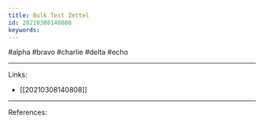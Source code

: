 ```yaml
---
title: Bulk Test Zettel
id: 20210308140808
keywords:
---
```

#alpha #bravo #charlie #delta #echo

---
Links:

- [[20210308140808]]

---
References:
